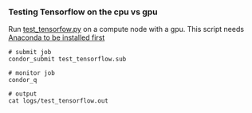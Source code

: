 
### Testing Tensorflow on the cpu vs gpu

Run [test_tensorfow.py](test_tensorflow.py) on a compute node with a gpu.
This script needs [Anaconda to be installed first](../../notes/ANACONDA.md)

```shell
# submit job
condor_submit test_tensorflow.sub

# monitor job
condor_q

# output 
cat logs/test_tensorflow.out
```


